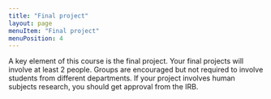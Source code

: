 ```yaml
---
title: "Final project"
layout: page
menuItem: "Final project"
menuPosition: 4
---
```


A key element of this course is the final project. Your final projects will involve at least 2 people. Groups are encouraged but not required to involve students from different departments. If your project involves human subjects research, you should get approval from the IRB.
